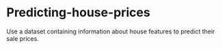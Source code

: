 # Predicting-house-prices
Use a dataset containing information about house features to predict their sale prices.
